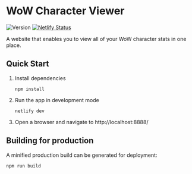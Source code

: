 # WoW Character Viewer

![Version](https://img.shields.io/github/package-json/v/vmroycroft/wow-character-viewer)
[![Netlify Status](https://api.netlify.com/api/v1/badges/394ff116-d037-49e2-8358-0011c9f6c147/deploy-status)](https://app.netlify.com/sites/eloquent-leavitt-a897a8/deploys)

A website that enables you to view all of your WoW character stats in one place.

## Quick Start

1. Install dependencies

   ```
   npm install
   ```

2. Run the app in development mode

   ```
   netlify dev
   ```

3. Open a browser and navigate to http://localhost:8888/

## Building for production

A minified production build can be generated for deployment:

```
npm run build
```
